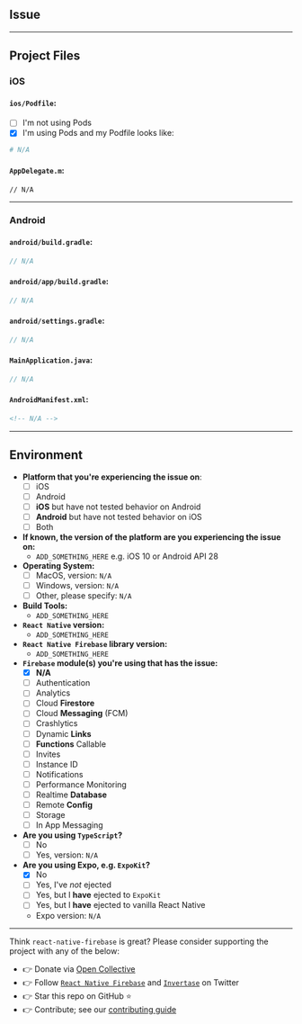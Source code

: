 <!---
Hello there you awesome person;
This issue list of this repo is exclusively for bug reports.

1) For feature requests please visit our [Feature Request Board](https://boards.invertase.io/react-native-firebase).
2) For questions and support please use our Discord chat: https://discord.gg/C9aK28N or Stack Overflow: https://stackoverflow.com/questions/tagged/react-native-firebase
3) If this is a setup issue then please make sure you've correctly followed the setup guides, most setup issues such as 'duplicate dex files', 'default app has not been initialized' etc are all down to an incorrect setup as the guides haven't been correctly followed.
-->

<!-- NOTE: You can change any of the `[ ]` to `[x]` to mark an option(s) as selected -->

<!-- PLEASE DO NOT REMOVE ANY SECTIONS FROM THIS ISSUE TEMPLATE   -->

<!--   Leave them as they are if they're irrelevant to your issue -->

## Issue

<!-- Please describe your issue here --^ and provide as much detail as you can. -->

<!-- Include code snippets that show your usages of the library in the context of your project. -->

<!-- Snippets that also show how and where the library is imported in JS are useful to debug issues relating to importing or methods not found issues -->

---

## Project Files

<!-- Provide the contents of key project files which will help to debug -->

<!--     For Example: -->

<!--        - iOS: `Podfile` contents. -->

<!--        - Android: `android/build.gradle` contents. -->

<!--        - Android: `android/app/build.gradle` contents. -->

<!--        - Android: `AndroidManifest.xml` contents. -->

<!-- ADD THE CONTENTS OF THE FILES IN THE PROVIDED CODE BLOCKS BELOW -->

### iOS

#### `ios/Podfile`:

* [ ] I'm not using Pods
* [x] I'm using Pods and my Podfile looks like:

```ruby
# N/A
```

#### `AppDelegate.m`:

```objc
// N/A
```

---

### Android

#### `android/build.gradle`:

```groovy
// N/A
```

#### `android/app/build.gradle`:

```groovy
// N/A
```

#### `android/settings.gradle`:

```groovy
// N/A
```

#### `MainApplication.java`:

```java
// N/A
```

#### `AndroidManifest.xml`:

```xml
<!-- N/A -->
```

---

## Environment

<!-- change `[ ]` to `[x]` to select an option(s) -->

* **Platform that you're experiencing the issue on**:
  * [ ] iOS
  * [ ] Android
  * [ ] **iOS** but have not tested behavior on Android
  * [ ] **Android** but have not tested behavior on iOS
  * [ ] Both
* **If known, the version of the platform are you experiencing the issue on:**
  * `ADD_SOMETHING_HERE` e.g. iOS 10 or Android API 28
* **Operating System:**
  * [ ] MacOS, version: `N/A`
  * [ ] Windows, version: `N/A`
  * [ ] Other, please specify: `N/A`
* **Build Tools:**
  * `ADD_SOMETHING_HERE`
* **`React Native` version:**
  * `ADD_SOMETHING_HERE`
* **`React Native Firebase` library version:**
  * `ADD_SOMETHING_HERE`
* **`Firebase` module(s) you're using that has the issue:**
  * [x] **N/A**
  * [ ] Authentication
  * [ ] Analytics
  * [ ] Cloud **Firestore**
  * [ ] Cloud **Messaging** (FCM)
  * [ ] Crashlytics
  * [ ] Dynamic **Links**
  * [ ] **Functions** Callable
  * [ ] Invites
  * [ ] Instance ID
  * [ ] Notifications
  * [ ] Performance Monitoring
  * [ ] Realtime **Database**
  * [ ] Remote **Config**
  * [ ] Storage
  * [ ] In App Messaging
* **Are you using `TypeScript`?**
  * [ ] No
  * [ ] Yes, version: `N/A`
* **Are you using Expo, e.g. `ExpoKit`?**
  * [x] No
  * [ ] Yes, I've _not_ ejected
  * [ ] Yes, but I **have** ejected to `ExpoKit`
  * [ ] Yes, but I **have** ejected to vanilla React Native
  * Expo version: `N/A`

<!-- Thanks for reading this far down ❤️  -->

<!-- High quality, detailed issues are much easier and quicker to triage for maintainers -->

<!-- For bonus points, if you put a 🔥 (:fire:) emojii in the issue title we'll know -->

<!-- that you actually took the time to fill this out correctly, or at least read this far -->

---

Think `react-native-firebase` is great? Please consider supporting the project with any of the below:

* 👉 Donate via [Open Collective](https://opencollective.com/react-native-firebase/donate)
* 👉 Follow [`React Native Firebase`](https://twitter.com/rnfirebase) and [`Invertase`](https://twitter.com/invertaseio) on Twitter
* 👉 Star this repo on GitHub ⭐️
* 👉 Contribute; see our [contributing guide](/CONTRIBUTING.md)
